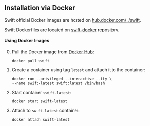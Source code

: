 ## Installation via Docker

Swift official Docker images are hosted on [hub.docker.com/\_/swift](https://hub.docker.com/_/swift/).

Swift Dockerfiles are located on [swift-docker](https://github.com/swiftlang/swift-docker) repository.

#### Using Docker Images

0. Pull the Docker image from [Docker Hub](https://hub.docker.com/_/swift/):

   ~~~ shell
   docker pull swift
   ~~~

0. Create a container using tag `latest` and attach it to the container:

   ~~~ shell
   docker run --privileged --interactive --tty \
   --name swift-latest swift:latest /bin/bash
   ~~~

0. Start container `swift-latest`:

   ~~~ shell
   docker start swift-latest
   ~~~

0. Attach to `swift-latest` container:

   ~~~ shell
   docker attach swift-latest
   ~~~
